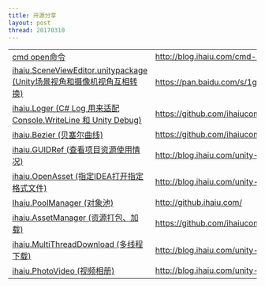 ```yaml
---
title: 开源分享
layout: post
thread: 20170310
---
```



<table>

  <tr>
      <td><a target="_blank" href="http://blog.ihaiu.com/cmd-open/#content">cmd open命令</a></td>
      <td><a target="_blank" href="http://blog.ihaiu.com/cmd-open/#content">http://blog.ihaiu.com/cmd-open/#content</a></td>
  </tr>

  <tr>
      <td><a target="_blank" href="https://pan.baidu.com/s/1geSeW4j">ihaiu.SceneViewEditor.unitypackage (Unity场景视角和摄像机视角互相转换)</a></td>
      <td><a target="_blank" href="https://pan.baidu.com/s/1geSeW4j">https://pan.baidu.com/s/1geSeW4j</a></td>
  </tr>

  <tr>
      <td><a target="_blank" href="https://github.com/ihaiucom/ihaiu.Loger">ihaiu.Loger (C# Log 用来适配 Console.WriteLine 和 Unity Debug)</a></td>
      <td><a target="_blank" href="https://github.com/ihaiucom/ihaiu.Loger">https://github.com/ihaiucom/ihaiu.Loger</a></td>
  </tr>

  <tr>
      <td><a target="_blank" href="https://github.com/ihaiucom/ihaiu.Bezier">ihaiu.Bezier (贝塞尔曲线)</a></td>
      <td><a target="_blank" href="https://github.com/ihaiucom/ihaiu.Bezier">https://github.com/ihaiucom/ihaiu.Bezier</a></td>
  </tr>

  <tr>
      <td><a target="_blank" href="http://blog.ihaiu.com/unity-GUIDRef/">ihaiu.GUIDRef (查看项目资源使用情况)</a></td>
      <td><a target="_blank" href="http://blog.ihaiu.com/unity-GUIDRef/">http://blog.ihaiu.com/unity-GUIDRef</a></td>
  </tr>

  <tr>
      <td><a target="_blank" href="http://blog.ihaiu.com/unity-OpenAsset/">ihaiu.OpenAsset (指定IDEA打开指定格式文件)</a></td>
      <td><a target="_blank" href="http://blog.ihaiu.com/unity-OpenAsset/">http://blog.ihaiu.com/unity-OpenAsset</a></td>
  </tr>

  <tr>
      <td><a target="_blank" href="http://github.ihaiu.com/">Ihaiu.PoolManager (对象池)</a></td>
      <td><a target="_blank" href="http://github.ihaiu.com/">http://github.ihaiu.com/</a></td>
  </tr>
  <tr>
      <td><a target="_blank" href="https://github.com/ihaiucom/ihaiu.AssetManager">ihaiu.AssetManager (资源打包、加载)</a></td>
      <td><a target="_blank" href="https://github.com/ihaiucom/ihaiu.AssetManager">https://github.com/ihaiucom/ihaiu.AssetManager</a></td>
  </tr>
  <tr>
      <td><a target="_blank" href="http://blog.ihaiu.com/unity-多线程下载">ihaiu.MultiThreadDownload (多线程下载)</a></td>
      <td><a target="_blank" href="http://blog.ihaiu.com/unity-多线程下载">http://blog.ihaiu.com/unity-多线程下载</a></td>
  </tr>
  <tr>
      <td><a target="_blank" href="http://blog.ihaiu.com/unity-VideoPhoto/">ihaiu.PhotoVideo (视频相册)</a></td>
      <td><a target="_blank" href="http://blog.ihaiu.com/unity-VideoPhoto/">http://blog.ihaiu.com/unity-VideoPhoto/</a></td>
  </tr>

</table>
             